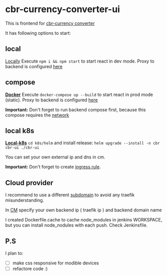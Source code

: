 # cbr-currency-converter-ui

This is frontend for [cbr-currency converter](https://github.com/CPTMUTCHELL/cbr-currency-converter/tree/k8s)

It has following options to start:
## local
[Locally](#local)
Execute `npm i && npm start` to start react in dev mode. Proxy to backend is configured [here](https://github.com/CPTMUTCHELL/cbr-currency-converter-ui/blob/master/src/setupProxy.js)

## compose
[**Docker**](#compose)
Execute `docker-compose up --build` to start react in prod mode (static). Proxy to backend is configured [here](https://github.com/CPTMUTCHELL/cbr-currency-converter-ui/blob/master/nginx-compose.conf)

**Important:**
Don't forget to run backend compose first, because this compose requires the [network](https://github.com/CPTMUTCHELL/cbr-currency-converter/blob/k8s/docker-compose.yaml#L133)
## local k8s
[**Local-k8s**](#local-k8s)
`cd k8s/helm` and install release: `helm upgrade --install -n cbr cbr-ui ./cbr-ui`

You can set your own external ip and dns in cm.

**Important:**
Don't forget to create [ingress rule](https://github.com/CPTMUTCHELL/cbr-currency-converter/blob/k8s/k8s/helm/cbr-converter-chart/templates/ing.yml#L34). 

## Cloud provider

I recommend to use a different [subdomain](https://github.com/CPTMUTCHELL/cbr-currency-converter/blob/k8s/k8s/helm/cbr-converter-chart/templates/ing.yml#L42) to avoid any traefik misunderstanding. 

In [CM](https://github.com/CPTMUTCHELL/cbr-currency-converter-ui/blob/master/k8s/helm/cbr-ui/templates/cbr-ui-cm.yml#L7) specify your own backend ip ( traefik ip ) and backend domain name

I created Dockerfile.cache to cache node_modules in jenkins WORKSPACE, but you can install node_nodules with each push. Check Jenkinsfile.

## P.S

I plan to:
- [ ] make css responsive for modible devices
- [ ] refactore code :)
